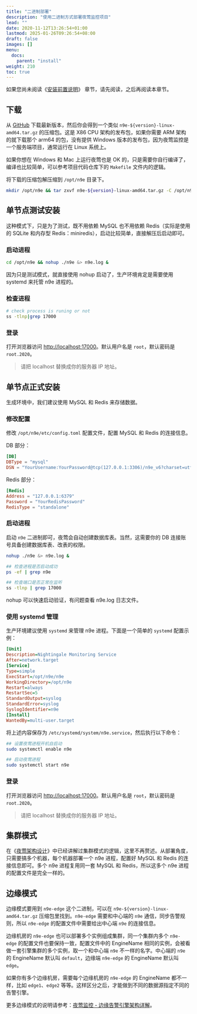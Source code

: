 ```yaml
---
title: "二进制部署"
description: "使用二进制方式部署夜莺监控项目"
lead: ""
date: 2020-11-12T13:26:54+01:00
lastmod: 2025-01-26T09:26:54+08:00
draft: false
images: []
menu:
  docs:
    parent: "install"
weight: 210
toc: true
---
```


如果您尚未阅读《[安装前置说明](/zh/docs/install/pre-intro/)》 章节，请先阅读，之后再阅读本章节。

## 下载

从 [GitHub](https://github.com/ccfos/nightingale/releases) 下载最新版本，然后你会得到一个类似 `n9e-${version}-linux-amd64.tar.gz` 的压缩包。这是 X86 CPU 架构的发布包，如果你需要 ARM 架构的就下载那个 arm64 的包，没有提供 Windows 版本的发布包，因为夜莺监控是一个服务端项目，通常运行在 Linux 系统上。

如果你想在 Windows 和 Mac 上运行夜莺也是 OK 的，只是需要你自行编译了，编译也比较简单，可以参考项目代码仓库下的 `Makefile` 文件内的逻辑。

将下载的压缩包解压缩到 `/opt/n9e` 目录下。

```bash
mkdir /opt/n9e && tar zxvf n9e-${version}-linux-amd64.tar.gz -C /opt/n9e
```

## 单节点测试安装

这种模式下，只是为了测试，既不用依赖 MySQL 也不用依赖 Redis（实际是使用的 SQLite 和内存型 Redis：miniredis），启动比较简单，直接解压后启动即可。

### 启动进程

```bash
cd /opt/n9e && nohup ./n9e &> n9e.log &
```

因为只是测试模式，就直接使用 nohup 启动了，生产环境肯定是需要使用 systemd 来托管 n9e 进程的。

### 检查进程

```bash
# check process is runing or not
ss -tlnp|grep 17000
```

### 登录

打开浏览器访问 [http://localhost:17000](http://localhost:17000)。默认用户名是 `root`，默认密码是 `root.2020`。

> 请把 localhost 替换成你的服务器 IP 地址。

## 单节点正式安装

生成环境中，我们建议使用 MySQL 和 Redis 来存储数据。

### 修改配置

修改 `/opt/n9e/etc/config.toml` 配置文件，配置 MySQL 和 Redis 的连接信息。

DB 部分：

```toml
[DB]
DBType = "mysql"
DSN = "YourUsername:YourPassword@tcp(127.0.0.1:3306)/n9e_v6?charset=utf8mb4&parseTime=True&loc=Local"
```

Redis 部分：

```toml
[Redis]
Address = "127.0.0.1:6379"
Password = "YourRedisPassword"
RedisType = "standalone"
```

### 启动进程

启动 `n9e` 二进制即可，夜莺会自动创建数据库表。当然，这需要你的 DB 连接账号具备创建数据库表、改表的权限。

```bash
nohup ./n9e &> n9e.log &

## 检查进程是否启动成功
ps -ef | grep n9e

## 检查端口是否正常在监听
ss -tlnp | grep 17000
```

nohup 可以快速启动验证，有问题查看 n9e.log 日志文件。

### 使用 systemd 管理

生产环境建议使用 `systemd` 来管理 n9e 进程。下面是一个简单的 `systemd` 配置示例：

```ini
[Unit]
Description=Nightingale Monitoring Service
After=network.target
[Service]
Type=simple
ExecStart=/opt/n9e/n9e
WorkingDirectory=/opt/n9e
Restart=always
RestartSec=5
StandardOutput=syslog
StandardError=syslog
SyslogIdentifier=n9e
[Install]
WantedBy=multi-user.target
```

将上述内容保存为 `/etc/systemd/system/n9e.service`，然后执行以下命令：

```bash
## 设置夜莺进程开机自启动
sudo systemctl enable n9e

## 启动夜莺进程
sudo systemctl start n9e
```

### 登录

打开浏览器访问 [http://localhost:17000](http://localhost:17000)。默认用户名是 `root`，默认密码是 `root.2020`。

> 请把 localhost 替换成你的服务器 IP 地址。

## 集群模式

在《[夜莺架构设计](/zh/docs/prologue/architecture/)》中已经讲解过集群模式的逻辑，这里不再赘述。从部署角度，只需要搞多个机器，每个机器部署一个 n9e 进程，配置好 MySQL 和 Redis 的连接信息即可。多个 n9e 进程复用同一套 MySQL 和 Redis，所以这多个 n9e 进程的配置文件是完全一样的。

## 边缘模式

边缘模式要用到 `n9e-edge` 这个二进制，可以在 `n9e-${version}-linux-amd64.tar.gz` 压缩包里找到。`n9e-edge` 需要和中心端的 `n9e` 通信，同步告警规则，所以 `n9e-edge` 的配置文件中需要给出中心端 `n9e` 的连接信息。

边缘机房的 `n9e-edge` 也可以部署多个实例组成集群，同一个集群内多个 `n9e-edge` 的配置文件也要保持一致，配置文件中的 EngineName 相同的实例，会被看做一套引擎集群的多个实例，取一个和中心端 `n9e` 不一样的名字。中心端的 `n9e` 的 EngineName 默认叫 `default`，边缘端 `n9e-edge` 的 EngineName 默认叫 `edge`。

如果你有多个边缘机房，需要每个边缘机房的 `n9e-edge` 的 EngineName 都不一样，比如 `edge1`、`edge2` 等等。这样区分之后，才能做到不同的数据源指定不同的告警引擎。

更多边缘模式的说明请参考：[夜莺监控 - 边缘告警引擎架构详解](https://mp.weixin.qq.com/s/0zmABASg2jwYExo-zAyCTA)。
